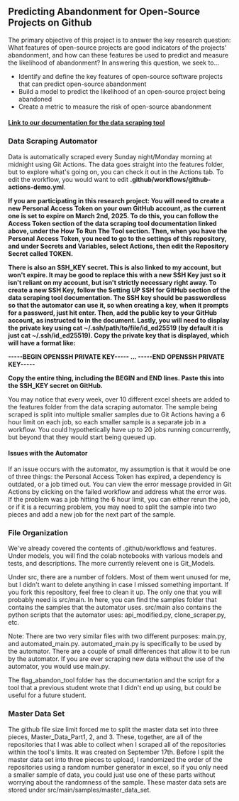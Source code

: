 ## Predicting Abandonment for Open-Source Projects on Github

The primary objective of this project is to answer the key research question: What features of open-source projects are good indicators of the projects’ abandonment, and how can these features be used to predict and measure the likelihood of abandonment? In answering this question, we seek to…

- Identify and define the key features of open-source software projects that can predict open-source abandonment
- Build a model to predict the likelihood of an open-source project being abandoned
- Create a metric to measure the risk of open-source abandonment

#### [Link to our documentation for the data scraping tool](https://docs.google.com/document/d/1Jjpl1xQaMB6FtYWBYjZK0QVgoFTovrYyPYvRcOOTF3k/edit?usp=sharing)


### Data Scraping Automator

Data is automatically scraped every Sunday night/Monday morning at midnight using Git Actions. The data goes straight into the features folder, but to explore what's going on, you can check it out in the Actions tab. To edit the workflow, you would want to edit **.github/workflows/github-actions-demo.yml**.

**If you are participating in this research project: You will need to create a new Personal Access Token on your own GitHub account, as the current one is set to expire on March 2nd, 2025. To do this, you can follow the Access Token section of the data scraping tool documentation linked above, under the How To Run The Tool section. Then, when you have the Personal Access Token, you need to go to the settings of this repository, and under Secrets and Variables, select Actions, then edit the Repository Secret called TOKEN.**

**There is also an SSH_KEY secret. This is also linked to my account, but won't expire. It may be good to replace this with a new SSH Key just so it isn't reliant on my account, but isn't strictly necessary right away. To create a new SSH Key, follow the Setting UP SSH for GitHub section of the data scraping tool documentation. The SSH key should be passwordless so that the automator can use it, so when creating a key, when it prompts for a password, just hit enter. Then, add the public key to your GitHub account, as instructed to in the document. Lastly, you will need to display the private key using cat ~/.ssh/path/to/file/id_ed25519 (by default it is just cat ~/.ssh/id_ed25519). Copy the private key that is displayed, which will have a format like:**

**-----BEGIN OPENSSH PRIVATE KEY-----
...
-----END OPENSSH PRIVATE KEY-----**

**Copy the entire thing, including the BEGIN and END lines. Paste this into the SSH_KEY secret on GitHub.**

You may notice that every week, over 10 different excel sheets are added to the features folder from the data scraping automator. The sample being scraped is split into multiple smaller samples due to Git Actions having a 6 hour limit on each job, so each smaller sample is a separate job in a workflow. You could hypothetically have up to 20 jobs running concurrently, but beyond that they would start being queued up. 

#### Issues with the Automator
If an issue occurs with the automator, my assumption is that it would be one of three things: the Personal Access Token has expired, a dependency is outdated, or a job timed out. You can view the error message provided in Git Actions by clicking on the failed workflow and address what the error was. If the problem was a job hitting the 6 hour limit, you can either rerun the job, or if it is a recurring problem, you may need to split the sample into two pieces and add a new job for the next part of the sample.

### File Organization

We've already covered the contents of .github/workflows and features.
Under models, you will find the colab notebooks with various models and tests, and descriptions. The more currently relevent one is Git_Models.

Under src, there are a number of folders. Most of them went unused for me, but I didn't want to delete anything in case I missed something important. If you fork this repository, feel free to clean it up. The only one that you will probably need is src/main. In here, you can find the samples folder that contains the samples that the automator uses. src/main also contains the python scripts that the automator uses: api_modified.py, clone_scraper.py, etc.

Note: There are two very similar files with two different purposes: main.py, and automated_main.py. automated_main.py is specifically to be used by the automator. There are a couple of small differences that allow it to be run by the automator. If you are ever scraping new data without the use of the automator, you would use main.py.

The flag_abandon_tool folder has the documentation and the script for a tool that a previous student wrote that I didn't end up using, but could be useful for a future student.

### Master Data Set
The github file size limit forced me to split the master data set into three pieces, Master_Data_Part1, 2, and 3. These, together, are all of the repositories that I was able to collect when I scraped all of the repositories within the tool's limits. It was created on September 17th. Before I split the master data set into three pieces to upload, I randomized the order of the repositories using a random number generator in excel, so if you only need a smaller sample of data, you could just use one of these parts without worrying about the randomness of the sample. These master data sets are stored under src/main/samples/master_data_set.




